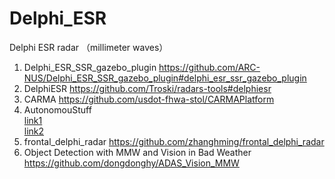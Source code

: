 # Delphi_ESR
Delphi ESR radar （millimeter waves）
1. Delphi_ESR_SSR_gazebo_plugin
<https://github.com/ARC-NUS/Delphi_ESR_SSR_gazebo_plugin#delphi_esr_ssr_gazebo_plugin>
2. DelphiESR
<https://github.com/Troski/radars-tools#delphiesr>
3. CARMA
https://github.com/usdot-fhwa-stol/CARMAPlatform
4. AutonomouStuff  
[link1](https://github.com/astuff)  
[link2](https://autonomoustuff.atlassian.net/wiki/spaces/RW/pages/17509820/Delphi+ESR)
5. frontal_delphi_radar
https://github.com/zhanghming/frontal_delphi_radar
6. Object Detection with MMW and Vision in Bad Weather
https://github.com/dongdonghy/ADAS_Vision_MMW
